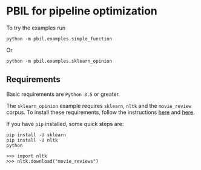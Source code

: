 # PBIL for pipeline optimization

To try the examples run

```
python -m pbil.examples.simple_function
```

Or

```
python -m pbil.examples.sklearn_opinion
```

## Requirements

Basic requirements are `Python 3.5` or greater.

The `sklearn_opinion` example requires `sklearn`, `nltk` and the `movie_review` corpus.
To install these requirements, follow the instructions [here](https://scikit-learn.org/stable/install.html)
and [here](https://www.nltk.org/install.html).

If you have `pip` installed, some quick steps are:

```
pip install -U sklearn
pip install -U nltk
python

>>> import nltk
>>> nltk.download("movie_reviews")
```
